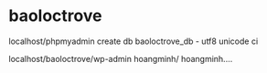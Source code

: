 # baoloctrove

localhost/phpmyadmin
create db baoloctrove_db - utf8 unicode ci

localhost/baoloctrove/wp-admin
hoangminh/ hoangminh....

